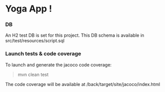 # Yoga App !

### DB 

An H2 test DB is set for this project. This DB schema is available in src/test/resources/script.sql

### Launch tests & code coverage

To launch and generate the jacoco code coverage:
> mvn clean test

The code coverage will be available at /back/target/site/jacoco/index.html


